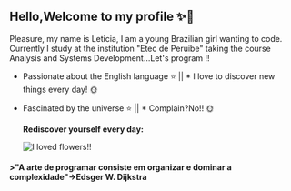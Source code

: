 ## Hello,Welcome to my profile ✨👋

 Pleasure, my name is Leticia, I am a young Brazilian girl wanting to code. Currently I study at the institution "Etec de Peruibe" taking the course Analysis and Systems Development...Let's program !!

* Passionate about the English language ⭐ || * I love to discover new things every day! 🌞 
* Fascinated by the universe ⭐ || * Complain?No!! 🌞

  **Rediscover yourself every day:**

  ![I loved flowers!!](https://image.flaticon.com/icons/png/128/2917/2917257.png)


#### **>"A arte de programar consiste em organizar e dominar a complexidade"->Edsger W. Dijkstra**


